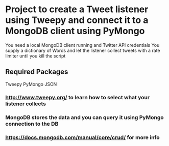 # Project to create a Tweet listener using Tweepy and connect it to a MongoDB client using PyMongo
You need a local MongoDB client running and Twitter API credentials
You supply a dictionary of Words and let the listener collect tweets with a rate limiter until you kill the script
## Required Packages
Tweepy
PyMongo 
JSON
### http://www.tweepy.org/ to learn how to select what your listener collects
### MongoDB stores the data and you can query it using PyMongo connection to the DB
### https://docs.mongodb.com/manual/core/crud/ for more info
